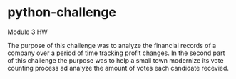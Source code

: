 # python-challenge
Module 3 HW

The purpose of this challenge was to analyze the financial records of a company over a period of time tracking profit changes.  In the second part of this challenge the purpose was to help a small town modernize its vote counting process ad analyze the amount of votes each candidate recevied.
